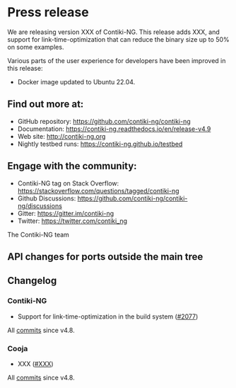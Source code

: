 # Press release

We are releasing version XXX of Contiki-NG. This release adds XXX, and support
for link-time-optimization that can reduce the binary size up to 50% on some
examples.

Various parts of the user experience for developers have been improved in this release:
* Docker image updated to Ubuntu 22.04.

## Find out more at:

* GitHub repository: https://github.com/contiki-ng/contiki-ng
* Documentation: https://contiki-ng.readthedocs.io/en/release-v4.9
* Web site: http://contiki-ng.org
* Nightly testbed runs: https://contiki-ng.github.io/testbed

## Engage with the community:

* Contiki-NG tag on Stack Overflow: https://stackoverflow.com/questions/tagged/contiki-ng
* Github Discussions: https://github.com/contiki-ng/contiki-ng/discussions
* Gitter: https://gitter.im/contiki-ng
* Twitter: https://twitter.com/contiki_ng

The Contiki-NG team

## API changes for ports outside the main tree


## Changelog

### Contiki-NG

* Support for link-time-optimization in the build system ([#2077](https://github.com/contiki-ng/contiki-ng/pull/2077))

All [commits](https://github.com/contiki-ng/contiki-ng/compare/release/v4.8...develop) since v4.8.

### Cooja

* XXX ([#XXX](https://github.com/contiki-ng/cooja/pull/XXX))

All [commits](https://github.com/contiki-ng/cooja/compare/630e719d01d3...master) since v4.8.
